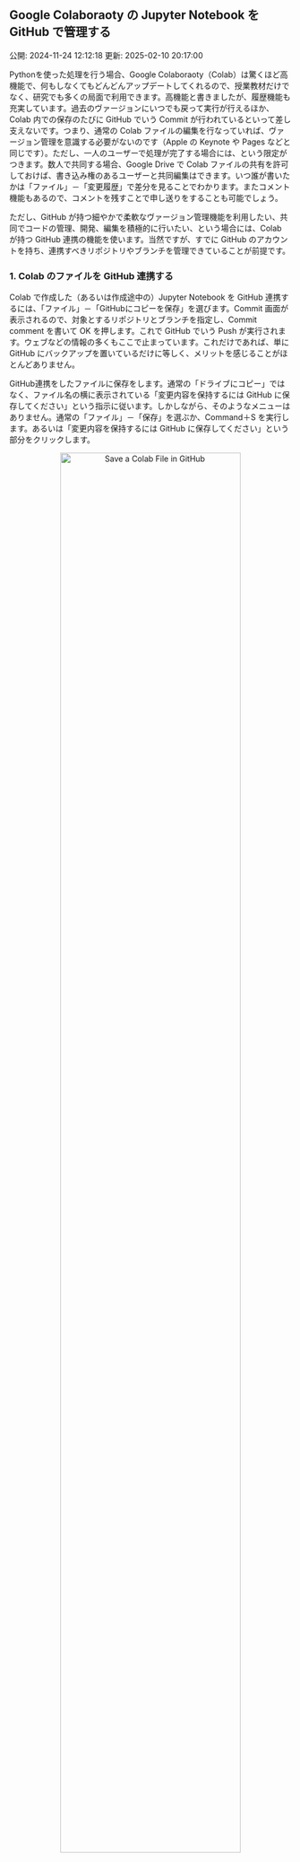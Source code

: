 ## Google Colaboraoty の Jupyter Notebook を GitHub で管理する

公開: 2024-11-24 12:12:18
更新: 2025-02-10 20:17:00



Pythonを使った処理を行う場合、Google Colaboraoty（Colab）は驚くほど高機能で、何もしなくてもどんどんアップデートしてくれるので、授業教材だけでなく、研究でも多くの局面で利用できます。高機能と書きましたが、履歴機能も充実しています。過去のヴァージョンにいつでも戻って実行が行えるほか、Colab 内での保存のたびに GitHub でいう Commit が行われているといって差し支えないです。つまり、通常の Colab ファイルの編集を行なっていれば、ヴァージョン管理を意識する必要がないのです（Apple の Keynote や Pages などと同じです）。ただし、一人のユーザーで処理が完了する場合には、という限定がつきます。数人で共同する場合、Google Drive で Colab ファイルの共有を許可しておけば、書き込み権のあるユーザーと共同編集はできます。いつ誰が書いたかは「ファイル」－「変更履歴」で差分を見ることでわかります。またコメント機能もあるので、コメントを残すことで申し送りをすることも可能でしょう。

ただし、GitHub が持つ細やかで柔軟なヴァージョン管理機能を利用したい、共同でコードの管理、開発、編集を積極的に行いたい、という場合には、Colab が持つ GitHub 連携の機能を使います。当然ですが、すでに GitHub のアカウントを持ち、連携すべきリポジトリやブランチを管理できていることが前提です。

### 1. Colab のファイルを GitHub 連携する

Colab で作成した（あるいは作成途中の）Jupyter Notebook を GitHub 連携するには、「ファイル」－「GitHubにコピーを保存」を選びます。Commit 画面が表示されるので、対象とするリポジトリとブランチを指定し、Commit comment を書いて OK を押します。これで GitHub でいう Push が実行されます。ウェブなどの情報の多くもここで止まっています。これだけであれば、単に GitHub にバックアップを置いているだけに等しく、メリットを感じることがほとんどありません。

GitHub連携をしたファイルに保存をします。通常の「ドライブにコピー」ではなく、ファイル名の横に表示されている「変更内容を保持するには GitHub に保存してください」という指示に従います。しかしながら、そのようなメニューはありません。通常の「ファイル」－「保存」を選ぶか、Command＋S を実行します。あるいは「変更内容を保持するには GitHub に保存してください」という部分をクリックします。

<div style="text-align: center;">
  <img src="https://www.gesw.org/img/memo/SaveColabFile2GitHub.png" alt="Save a Colab File in GitHub" width="80%">
</div>

すると、次のようなポップアップメニューが出てきますので、Commit Comment を書いて、Push します。

<div style="text-align: center;">
  <img src="https://www.gesw.org/img/memo/Colab2GitHub.png" alt="Connection between Colab and GitHub" width="50%">
</div>

自動保存はできません。ただし、頻繁に保存を行うとそのたびに Commit → Push が行われてしまいます。履歴管理の面であまり複雑にしたくないということと書いたものをこまめに保存したいということが両立しません。それだけでなく、毎回保存した GitHub 上のファイルを新規のタブを開いてくれてしまいます。煩わしく感じます。


### 2. GitHub 連携した Colab ファイルを VSCode で編集する

細かすぎる Commit を整理したり、誤りを廃棄したりするなどの作業はローカルにクローンを作成するほうがよいでしょう。

GitHub Desktop などでローカルにクローンを作成します。VSCodeでそのディレクトリを開き、Jupyter Notebook をそのまま編集しても構いません。あるいは、「Open in Colab」のボタンをクリックして Google Colab で編集してもよいです。ファイルの入出力があるような Notebook では互換性がないので、実行は Colab で行うこととし、VSCode ではそれ以外の編集や実行を行うとスマートでしょう。対象のディレクトリにTerminalでも移動すれば、`git reset` や Commit、ファイルの追加など一連の作業ができるようになります。

似たようなことを考えている人はあちこちにいらっしゃるようです。
[5. Google colab, GitHub, VSCodeの連携](https://programmingforever.hatenablog.com/entry/2024/08/01/131311)

